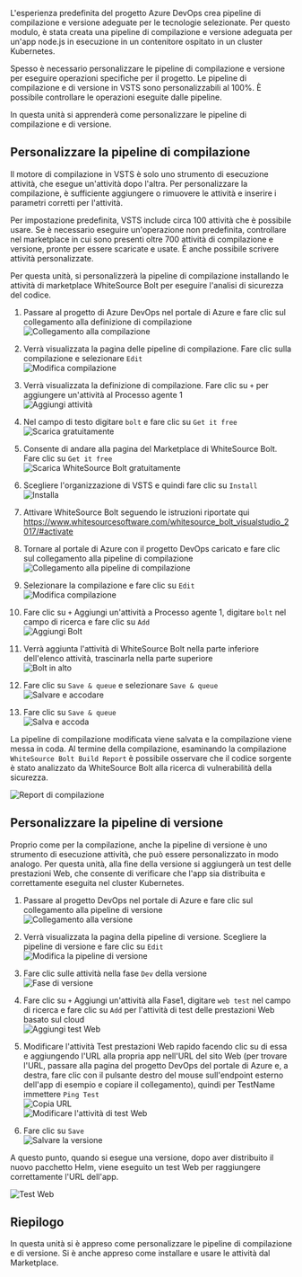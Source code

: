 L'esperienza predefinita del progetto Azure DevOps crea pipeline di compilazione e versione adeguate per le tecnologie selezionate. Per questo modulo, è stata creata una pipeline di compilazione e versione adeguata per un'app node.js in esecuzione in un contenitore ospitato in un cluster Kubernetes. 

Spesso è necessario personalizzare le pipeline di compilazione e versione per eseguire operazioni specifiche per il progetto. Le pipeline di compilazione e di versione in VSTS sono personalizzabili al 100%. È possibile controllare le operazioni eseguite dalle pipeline.

In questa unità si apprenderà come personalizzare le pipeline di compilazione e di versione.

## <a name="customize-the-build-pipeline"></a>Personalizzare la pipeline di compilazione

Il motore di compilazione in VSTS è solo uno strumento di esecuzione attività, che esegue un'attività dopo l'altra. Per personalizzare la compilazione, è sufficiente aggiungere o rimuovere le attività e inserire i parametri corretti per l'attività.

Per impostazione predefinita, VSTS include circa 100 attività che è possibile usare. Se è necessario eseguire un'operazione non predefinita, controllare nel marketplace in cui sono presenti oltre 700 attività di compilazione e versione, pronte per essere scaricate e usate. È anche possibile scrivere attività personalizzate.

Per questa unità, si personalizzerà la pipeline di compilazione installando le attività di marketplace WhiteSource Bolt per eseguire l'analisi di sicurezza del codice.

1. Passare al progetto di Azure DevOps nel portale di Azure e fare clic sul collegamento alla definizione di compilazione  
![Collegamento alla compilazione](/media-draft/3-buildlink.png)

2. Verrà visualizzata la pagina delle pipeline di compilazione. Fare clic sulla compilazione e selezionare `Edit`  
![Modifica compilazione](/media-draft/3-editbuild.png)

3. Verrà visualizzata la definizione di compilazione. Fare clic su `+` per aggiungere un'attività al Processo agente 1  
![Aggiungi attività](/media-draft/3-addtask.png)

4. Nel campo di testo digitare `bolt` e fare clic su `Get it free`  
![Scarica gratuitamente](/media-draft/3-getitfree.png)

5. Consente di andare alla pagina del Marketplace di WhiteSource Bolt. Fare clic su `Get it free`  
![Scarica WhiteSource Bolt gratuitamente](/media-draft/3-getwhitesourceboltfree.png)

6. Scegliere l'organizzazione di VSTS e quindi fare clic su `Install`  
![Installa](/media-draft/3-install.png)

7. Attivare WhiteSource Bolt seguendo le istruzioni riportate qui <https://www.whitesourcesoftware.com/whitesource_bolt_visualstudio_2017/#activate>

8. Tornare al portale di Azure con il progetto DevOps caricato e fare clic sul collegamento alla pipeline di compilazione  
![Collegamento alla pipeline di compilazione](/media-draft/3-buildpipelinelink.png)

9. Selezionare la compilazione e fare clic su `Edit`  
![Modifica compilazione](/media-draft/3-editbuild.png)

10. Fare clic su `+` Aggiungi un'attività a Processo agente 1, digitare `bolt` nel campo di ricerca e fare clic su `Add`  
![Aggiungi Bolt](/media-draft/3-addbolt.png)

11. Verrà aggiunta l'attività di WhiteSource Bolt nella parte inferiore dell'elenco attività, trascinarla nella parte superiore  
![Bolt in alto](/media-draft/3-boltattop.png)

12. Fare clic su `Save & queue` e selezionare `Save & queue`  
![Salvare e accodare](/media-draft/3-saveandqueue.png)

13. Fare clic su `Save & queue`  
![Salva e accoda](/media-draft/3-saveandqueuedialog.png)

La pipeline di compilazione modificata viene salvata e la compilazione viene messa in coda. Al termine della compilazione, esaminando la compilazione `WhiteSource Bolt Build Report` è possibile osservare che il codice sorgente è stato analizzato da WhiteSource Bolt alla ricerca di vulnerabilità della sicurezza.

![Report di compilazione](/media-draft/3-buildreport.png)

## <a name="customize-the-release-pipeline"></a>Personalizzare la pipeline di versione

Proprio come per la compilazione, anche la pipeline di versione è uno strumento di esecuzione attività, che può essere personalizzato in modo analogo. Per questa unità, alla fine della versione si aggiungerà un test delle prestazioni Web, che consente di verificare che l'app sia distribuita e correttamente eseguita nel cluster Kubernetes.

1. Passare al progetto DevOps nel portale di Azure e fare clic sul collegamento alla pipeline di versione  
![Collegamento alla versione](/media-draft/3-releaselink.png)

2. Verrà visualizzata la pagina della pipeline di versione. Scegliere la pipeline di versione e fare clic su `Edit`  
![Modifica la pipeline di versione](/media-draft/3-editreleasepipeline.png)

3. Fare clic sulle attività nella fase `Dev` della versione  
![Fase di versione](/media-draft/3-releasestage.png)

4. Fare clic su `+` Aggiungi un'attività alla Fase1, digitare `web test` nel campo di ricerca e fare clic su `Add` per l'attività di test delle prestazioni Web basato sul cloud  
![Aggiungi test Web](/media-draft/3-addwebtest.png)

5. Modificare l'attività Test prestazioni Web rapido facendo clic su di essa e aggiungendo l'URL alla propria app nell'URL del sito Web (per trovare l'URL, passare alla pagina del progetto DevOps del portale di Azure e, a destra, fare clic con il pulsante destro del mouse sull'endpoint esterno dell'app di esempio e copiare il collegamento), quindi per TestName immettere `Ping Test`  
![Copia URL](/media-draft/3-copyurl.png)  
![Modificare l'attività di test Web](/media-draft/3-editwebtesttask.png)

6. Fare clic su `Save`  
![Salvare la versione](/media-draft/3-saverelease.png)

A questo punto, quando si esegue una versione, dopo aver distribuito il nuovo pacchetto Helm, viene eseguito un test Web per raggiungere correttamente l'URL dell'app.

![Test Web](/media-draft/3-webtest.png)


## <a name="summary"></a>Riepilogo

In questa unità si è appreso come personalizzare le pipeline di compilazione e di versione. Si è anche appreso come installare e usare le attività dal Marketplace.